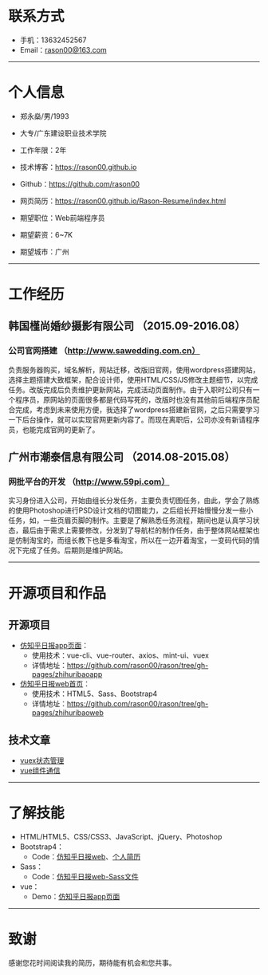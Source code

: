 # 联系方式

* 手机：13632452567
* Email：rason00@163.com

---

# 个人信息

* 郑永燊/男/1993

* 大专/广东建设职业技术学院

* 工作年限：2年

* 技术博客：https://rason00.github.io

* Github：https://github.com/rason00

* 网页简历：https://rason00.github.io/Rason-Resume/index.html

* 期望职位：Web前端程序员

* 期望薪资：6~7K

* 期望城市：广州

---

# 工作经历

## 韩国槿尚婚纱摄影有限公司 （2015.09-2016.08）

### 公司官网搭建 （http://www.sawedding.com.cn）

负责服务器购买，域名解析，网站迁移，改版旧官网，使用wordpress搭建网站，选择主题搭建大致框架，配合设计师，使用HTML/CSS/JS修改主题细节，以完成任务。改版完成后负责维护更新网站，完成活动页面制作。由于入职时公司只有一个程序员，原网站的页面很多都是代码写死的，改版时也没有其他前后端程序员配合完成，考虑到未来使用方便，我选择了wordpress搭建新官网，之后只需要学习一下后台操作，就可以实现官网更新内容了。而现在离职后，公司亦没有新请程序员，也能完成官网的更新了。


## 广州市潮泰信息有限公司 （2014.08-2015.08）

### 网批平台的开发 （http://www.59pi.com）

实习身份进入公司，开始由组长分发任务，主要负责切图任务，由此，学会了熟练的使用Photoshop进行PSD设计文档的切图能力，之后组长开始慢慢分发一些小任务，如，一些页眉页脚的制作。主要是了解熟悉任务流程，期间也是认真学习状态，最后由于需求上需要修改，分发到了导航栏的制作任务，由于整体网站框架也是仿制淘宝的，而组长教下也是多看淘宝，所以在一边开着淘宝，一变码代码的情况下完成了任务。后期则是维护网站。

---

# 开源项目和作品

## 开源项目
* [仿知乎日报app页面](https://rason00.github.io/rason/zhihuribaoapp/vue2.0/index.html)：
    * 使用技术：vue-cli、vue-router、axios、mint-ui、vuex
    * 详情地址：https://github.com/rason00/rason/tree/gh-pages/zhihuribaoapp
* [仿知乎日报web首页](https://rason00.github.io/rason/zhihuribaoweb/index.html)：
    * 使用技术：HTML5、Sass、Bootstrap4
    * 详情地址：https://github.com/rason00/rason/tree/gh-pages/zhihuribaoweb

## 技术文章
* [vuex状态管理](https://rason00.github.io/2017/09/04/Vuex%E5%AD%A6%E4%B9%A0/)
* [vue组件通信](https://rason00.github.io/2017/08/26/Vue%E7%BB%84%E4%BB%B6%E9%80%9A%E4%BF%A1/)

---

# 了解技能

* HTML/HTML5、CSS/CSS3、JavaScript、jQuery、Photoshop
* Bootstrap4：
    * Code：[仿知乎日报web](https://github.com/rason00/rason/blob/gh-pages/zhihuribaoweb/index.html)、[个人简历](https://github.com/rason00/Rason-Resume/blob/gh-pages/index.html)
* Sass：
    * Code：[仿知乎日报web-Sass文件](https://github.com/rason00/rason/blob/gh-pages/zhihuribaoweb/sass/style.scss)
* vue：
    * Demo：[仿知乎日报app页面](https://rason00.github.io/rason/zhihuribaoapp/vue2.0/index.html)

---

# 致谢

感谢您花时间阅读我的简历，期待能有机会和您共事。
